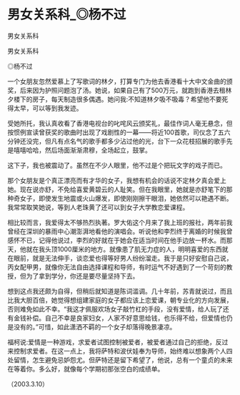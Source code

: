 # 男女关系科_◎杨不过

男女关系科

男女关系科

◎杨不过

一个女朋友忽然爱慕上了写歌词的林夕，打算专门为他去香港看十大中文金曲的颁奖，后来因为护照问题泡了汤。她说，如果自己有了500万元，就跑到香港去租林夕楼下的房子，每天制造很多偶遇。她问我:不知道林夕吸不吸毒？希望他不要死得太早，可以等到我发迹。

受她所托，我认真收看了香港电视台的叱咤风云颁奖礼，最佳作词人毫无悬念，但按惯例宣读曾获奖的歌曲时出现了戏剧性的一幕——将近100首歌，司仪念了五六分钟还没完，但凡有点名气的歌手都多少沾过他的光，台下一众花枝招展的歌手先是嘻嘻哈哈，然后场面渐渐肃穆，全场起立，鼓掌。

这下子，我也被震动了。虽然在不少人眼里，他不过是个把玩文字的戏子而已。

那个女朋友是个真正漂亮而有才华的女子，我想有机会的话说不定林夕真会爱上她。现在说亦舒，不免给喜爱黄碧云的人耻笑。但在我眼里，她就是亦舒笔下的那种奇女子，即使发生地震或火山爆发，即使刚刚擦干眼泪，她依然可以艳遇不断。我常常取笑她说，等到人老珠黄了还可以到女子大学教恋爱课程。

相比较而言，我爱得太不够热烈执著。罗大佑这个月来了我上班的报社，两年前我曾经在深圳的暴雨中心潮澎湃地看他的演唱会。听说他和李烈终于离婚的时候我曾感怀不已，记得他说过，李烈的好就在于她会在适当时间在他手边放一杯水。而那天，他就在我头顶1000厘米的地方。就像患了肌无力症的人，明明喜爱的东西就在眼前，就是无法伸手，谈恋爱也得等好男人纷纷溜走。我于是只好安慰自己说，丙女配甲男，就像你无法自由选择课程和导师，有时运气不好遇到了一个苛刻的教授，但为了拿到学分，你还是要尽量坚持下去。

想到这点我还颇为自得，但稍后就知道是陈词滥调。几十年前，苏青就说过，而且比我大胆百倍，她觉得想组建家庭的女子都应该上恋爱课，朝专业化的方向发展，否则难免如此不幸。“我这才佩服欢场女子敲竹杠的手段，没有爱情，给人玩了还有金钱补偿。自己不幸是良家妇女，人家不好意思给钱，也乐得不给，但爱情也仍是没有的。”可惜，如此潇洒不羁的一个女子却落得晚景凄凉。

福柯说:爱情是一种游戏，求爱者试图控制被爱者，被爱者通过自己的拒绝，反过来控制求爱者。在这一点上，我将萨特和波伏娃奉为导师，始终难以想象两个人四处留情，怎生避免忌妒怨尤。但萨特还是留下希望了，他说，总有一个童贞的未来在等着你。多么好，就像每个学期初那张空白的成绩单。

（2003.3.10）
